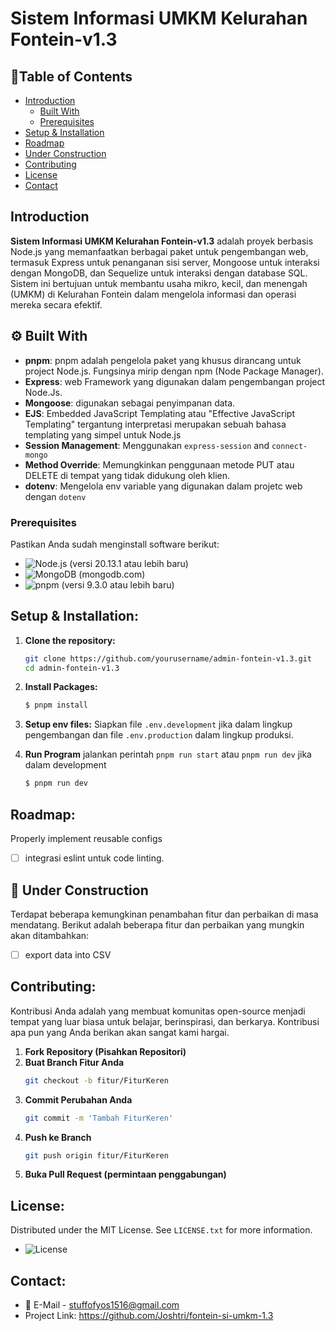 # Sistem Informasi UMKM Kelurahan Fontein-v1.3 
## 📕Table of Contents

- [Introduction](#introduction)
    - [Built With](#built-with)
    - [Prerequisites](#prerequisites)
- [Setup & Installation](#setup--installation)
- [Roadmap](#roadmap)
- [Under Construction](#under-construction)
- [Contributing](#contributing)
- [License](#license)
- [Contact](#contact)

## Introduction

**Sistem Informasi UMKM Kelurahan Fontein-v1.3** adalah proyek berbasis Node.js yang memanfaatkan berbagai paket untuk pengembangan web, termasuk Express untuk penanganan sisi server, Mongoose untuk interaksi dengan MongoDB, dan Sequelize untuk interaksi dengan database SQL. Sistem ini bertujuan untuk membantu usaha mikro, kecil, dan menengah (UMKM) di Kelurahan Fontein dalam mengelola informasi dan operasi mereka secara efektif.


## ⚙️  Built With

- **pnpm**: pnpm adalah pengelola paket yang khusus dirancang untuk project Node.js. Fungsinya mirip dengan npm (Node Package Manager).
- **Express**: web Framework yang digunakan dalam pengembangan project Node.Js.
- **Mongoose**: digunakan sebagai penyimpanan data.
- **EJS**: Embedded JavaScript Templating atau "Effective JavaScript Templating" tergantung interpretasi merupakan sebuah bahasa templating yang simpel untuk Node.js
- **Session Management**: Menggunakan `express-session` and `connect-mongo`
- **Method Override**: Memungkinkan penggunaan metode PUT atau DELETE di tempat yang tidak didukung oleh klien.
- **dotenv**: Mengelola env variable yang digunakan dalam projetc web dengan `dotenv`

###  Prerequisites
Pastikan Anda sudah menginstall software berikut:
- ![Node.js](https://img.shields.io/badge/Node.js-20.13.1-green)  (versi 20.13.1 atau lebih baru)
- ![MongoDB](https://img.shields.io/badge/MongoDB-9.3.0-green) (mongodb.com)
- ![pnpm](https://img.shields.io/badge/pnpm-9.3.0-orange) (versi 9.3.0 atau lebih baru)
##  Setup & Installation:

1. **Clone the repository:**
   ```bash
   git clone https://github.com/yourusername/admin-fontein-v1.3.git
   cd admin-fontein-v1.3
   
1. **Install Packages:**
   ```bash
   $ pnpm install
   
1. **Setup env files:**
Siapkan file `.env.development` jika dalam lingkup pengembangan dan file `.env.production` dalam lingkup produksi.

4. **Run Program**
jalankan perintah `pnpm run start` atau `pnpm run dev` jika dalam development
   ```bash
   $ pnpm run dev
   

## Roadmap:
Properly implement reusable configs
- [ ] integrasi eslint untuk code linting.
## 🚧 Under Construction
Terdapat beberapa kemungkinan penambahan fitur dan perbaikan di masa mendatang. Berikut adalah beberapa fitur dan perbaikan yang mungkin akan ditambahkan:
- [ ] export data into CSV
## Contributing:
Kontribusi Anda adalah yang membuat komunitas open-source menjadi tempat yang luar biasa untuk belajar, berinspirasi, dan berkarya. Kontribusi apa pun yang Anda berikan akan sangat kami hargai.

1. **Fork Repository (Pisahkan Repositori)**
2. **Buat Branch Fitur Anda**
   ```bash
   git checkout -b fitur/FiturKeren
3. **Commit Perubahan Anda**
   ```bash
   git commit -m 'Tambah FiturKeren'
3. **Push ke Branch**
   ```bash
   git push origin fitur/FiturKeren
3. **Buka Pull Request (permintaan penggabungan)**


## License:
Distributed under the MIT License. See `LICENSE.txt` for more information.
- ![License](https://img.shields.io/badge/License-MIT-yellow)

## Contact:
- 📧 E-Mail - stuffofyos1516@gmail.com
- Project Link: https://github.com/Joshtri/fontein-si-umkm-1.3
